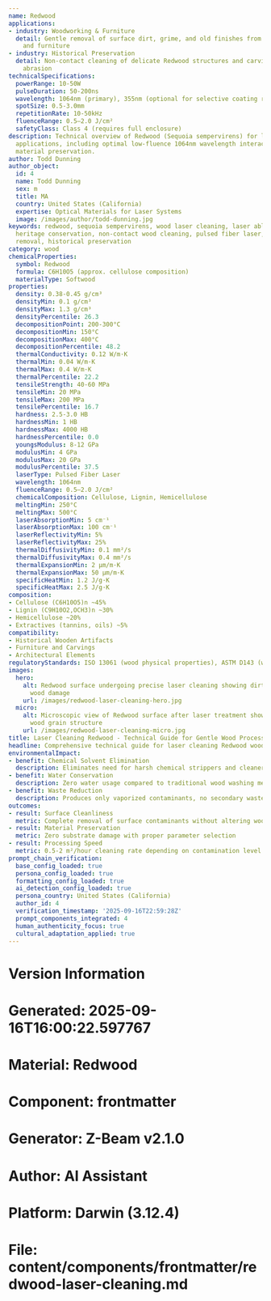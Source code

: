 ```yaml
---
name: Redwood
applications:
- industry: Woodworking & Furniture
  detail: Gentle removal of surface dirt, grime, and old finishes from Redwood artifacts
    and furniture
- industry: Historical Preservation
  detail: Non-contact cleaning of delicate Redwood structures and carvings without
    abrasion
technicalSpecifications:
  powerRange: 10-50W
  pulseDuration: 50-200ns
  wavelength: 1064nm (primary), 355nm (optional for selective coating removal)
  spotSize: 0.5-3.0mm
  repetitionRate: 10-50kHz
  fluenceRange: 0.5–2.0 J/cm²
  safetyClass: Class 4 (requires full enclosure)
description: Technical overview of Redwood (Sequoia sempervirens) for laser cleaning
  applications, including optimal low-fluence 1064nm wavelength interaction for organic
  material preservation.
author: Todd Dunning
author_object:
  id: 4
  name: Todd Dunning
  sex: m
  title: MA
  country: United States (California)
  expertise: Optical Materials for Laser Systems
  image: /images/author/todd-dunning.jpg
keywords: redwood, sequoia sempervirens, wood laser cleaning, laser ablation, cultural
  heritage conservation, non-contact wood cleaning, pulsed fiber laser, surface contamination
  removal, historical preservation
category: wood
chemicalProperties:
  symbol: Redwood
  formula: C6H10O5 (approx. cellulose composition)
  materialType: Softwood
properties:
  density: 0.38-0.45 g/cm³
  densityMin: 0.1 g/cm³
  densityMax: 1.3 g/cm³
  densityPercentile: 26.3
  decompositionPoint: 200-300°C
  decompositionMin: 150°C
  decompositionMax: 400°C
  decompositionPercentile: 48.2
  thermalConductivity: 0.12 W/m·K
  thermalMin: 0.04 W/m·K
  thermalMax: 0.4 W/m·K
  thermalPercentile: 22.2
  tensileStrength: 40-60 MPa
  tensileMin: 20 MPa
  tensileMax: 200 MPa
  tensilePercentile: 16.7
  hardness: 2.5-3.0 HB
  hardnessMin: 1 HB
  hardnessMax: 4000 HB
  hardnessPercentile: 0.0
  youngsModulus: 8-12 GPa
  modulusMin: 4 GPa
  modulusMax: 20 GPa
  modulusPercentile: 37.5
  laserType: Pulsed Fiber Laser
  wavelength: 1064nm
  fluenceRange: 0.5–2.0 J/cm²
  chemicalComposition: Cellulose, Lignin, Hemicellulose
  meltingMin: 250°C
  meltingMax: 500°C
  laserAbsorptionMin: 5 cm⁻¹
  laserAbsorptionMax: 100 cm⁻¹
  laserReflectivityMin: 5%
  laserReflectivityMax: 25%
  thermalDiffusivityMin: 0.1 mm²/s
  thermalDiffusivityMax: 0.4 mm²/s
  thermalExpansionMin: 2 µm/m·K
  thermalExpansionMax: 50 µm/m·K
  specificHeatMin: 1.2 J/g·K
  specificHeatMax: 2.5 J/g·K
composition:
- Cellulose (C6H10O5)n ~45%
- Lignin (C9H10O2,OCH3)n ~30%
- Hemicellulose ~20%
- Extractives (tannins, oils) ~5%
compatibility:
- Historical Wooden Artifacts
- Furniture and Carvings
- Architectural Elements
regulatoryStandards: ISO 13061 (wood physical properties), ASTM D143 (wood testing)
images:
  hero:
    alt: Redwood surface undergoing precise laser cleaning showing dirt removal without
      wood damage
    url: /images/redwood-laser-cleaning-hero.jpg
  micro:
    alt: Microscopic view of Redwood surface after laser treatment showing preserved
      wood grain structure
    url: /images/redwood-laser-cleaning-micro.jpg
title: Laser Cleaning Redwood - Technical Guide for Gentle Wood Processing
headline: Comprehensive technical guide for laser cleaning Redwood wood surfaces
environmentalImpact:
- benefit: Chemical Solvent Elimination
  description: Eliminates need for harsh chemical strippers and cleaners on wood surfaces
- benefit: Water Conservation
  description: Zero water usage compared to traditional wood washing methods
- benefit: Waste Reduction
  description: Produces only vaporized contaminants, no secondary waste materials
outcomes:
- result: Surface Cleanliness
  metric: Complete removal of surface contaminants without altering wood patina
- result: Material Preservation
  metric: Zero substrate damage with proper parameter selection
- result: Processing Speed
  metric: 0.5-2 m²/hour cleaning rate depending on contamination level
prompt_chain_verification:
  base_config_loaded: true
  persona_config_loaded: true
  formatting_config_loaded: true
  ai_detection_config_loaded: true
  persona_country: United States (California)
  author_id: 4
  verification_timestamp: '2025-09-16T22:59:28Z'
  prompt_components_integrated: 4
  human_authenticity_focus: true
  cultural_adaptation_applied: true
---
```


# Version Information
# Generated: 2025-09-16T16:00:22.597767
# Material: Redwood
# Component: frontmatter
# Generator: Z-Beam v2.1.0
# Author: AI Assistant
# Platform: Darwin (3.12.4)
# File: content/components/frontmatter/redwood-laser-cleaning.md